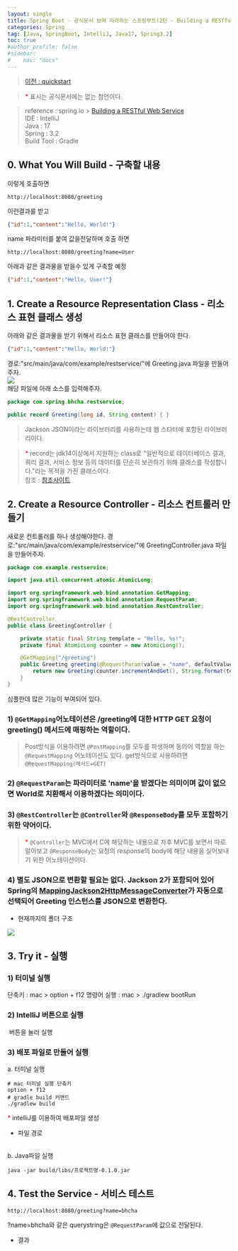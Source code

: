```yaml
---
layout: single
title: Spring Boot - 공식문서 보며 따라하는 스프링부트(2탄 - Building a RESTful Web Service)
categories: Spring
tag: [Java, SpringBoot, IntelliJ, Java17, Spring3.2]
toc: true
#author_profile: false
#sidebar:
#    nav: "docs"
---
```


> [이전 : quickstart](../springboot_공식문서1탄)
 

> <span style="color:red">* </span> 표시는 공식문서에는 없는 첨언이다.

> reference : spring.io > [Building a RESTful Web Service](https://spring.io/guides/gs/rest-service)  
> IDE : IntelliJ  
> Java : 17  
> Spring : 3.2  
> Build Tool : Gradle



## 0. What You Will Build - 구축할 내용

이렇게 호출하면
```
http://localhost:8080/greeting
```

이런결과를 받고
```json
{"id":1,"content":"Hello, World!"}
```

name 파라미터를 붙여 값을전달하며 호출 하면
```
http://localhost:8080/greeting?name=User
```
아래과 같은 결과물을 받을수 있게 구축할 예정
```json
{"id":1,"content":"Hello, User!"}
```


## 1. Create a Resource Representation Class - 리소스 표현 클래스 생성
아래와 같은 결과물을 받기 위해서 리소스 표현 클래스를 만들어야 한다.
```json
{"id":1,"content":"Hello, World!"}
``` 
경로:"src/main/java/com/example/restservice/"에 Greeting.java 파일을 만들어주자.    
<img src="/images/spring/img_4.png">  
해당 파일에 아래 소스를 입력해주자.  
```java
package com.spring.bhcha.restservice;

public record Greeting(long id, String content) { }
```
> Jackson JSON이라는 라이브러리를 사용하는데 웹 스타터에 포함된 라이브러리이다.  

> <span style="color:red">* </span> record는 jdk14이상에서 지원하는 class로 "일반적으로 데이터베이스 결과, 쿼리 결과, 서비스 정보 등의 데이터를 단순히 보관하기 위해 클래스를 작성합니다."라는 목적을 가진 클래스이다.  
> 참조 : [참조사이트](https://www.baeldung.com/java-record-keyword)


## 2. Create a Resource Controller - 리소스 컨트롤러 만들기
새로운 컨트롤러를 하나 생성해야한다. 경로:"src/main/java/com/example/restservice/"에 GreetingController.java 파일을 만들어주자.
```java
package com.example.restservice;

import java.util.concurrent.atomic.AtomicLong;

import org.springframework.web.bind.annotation.GetMapping;
import org.springframework.web.bind.annotation.RequestParam;
import org.springframework.web.bind.annotation.RestController;

@RestController
public class GreetingController {

	private static final String template = "Hello, %s!";
	private final AtomicLong counter = new AtomicLong();

	@GetMapping("/greeting")
	public Greeting greeting(@RequestParam(value = "name", defaultValue = "World") String name) {
		return new Greeting(counter.incrementAndGet(), String.format(template, name));
	}
}
```

심플한데 많은 기능이 부여되어 있다. 
### 1) `@GetMapping`어노테이션은 /greeting에 대한 HTTP GET 요청이 greeting() 메서드에 매핑하는 역할이다.
> Post방식을 이용하려면 `@PostMapping`를 모두를 파생하며 동의어 역할을 하는 `@RequestMapping` 어노테이션도 있다. get방식으로 사용하려면 `@RequestMapping(메서드=GET)`  

### 2) `@RequestParam`는 파라미터로 'name'을 받겠다는 의미이며 값이 없으면 World로 치환해서 이용하겠다는 의미이다.
### 3) `@RestController`는 `@Controller`와 `@ResponseBody`를 모두 포함하기 위한 약어이다.
> <span style="color:red">* </span> `@Controller`는 MVC에서 C에 해당하는 내용으로 차후 MVC를 보면서 따로 알아보고 `@ResponseBody`는 요청의 response의 body에 해당 내용을 실어보내기 위한 어노테이션이다.  

### 4) 별도 JSON으로 변환할 필요는 없다. Jackson 2가 포함되어 있어 Spring의 [MappingJackson2HttpMessageConverter](https://docs.spring.io/spring-framework/docs/current/javadoc-api/org/springframework/http/converter/json/MappingJackson2HttpMessageConverter.html)가 자동으로 선택되어 Greeting 인스턴스를 JSON으로 변환한다.


* 현재까지의 폴더 구조  
<img src="/images/spring/img_5.png">

## 3. Try it - 실행
### 1) 터미널 실행
단축키 : mac > option + f12
명령어 실행 : mac > ./gradlew bootRun

### 2) IntelliJ 버튼으로 실행
<img src="/images/spring/img.png" alt="">  
버튼을 눌러 실행  

### 3) 배포 파일로 만들어 실행
a. 터미널 실행  
```shell
# mac 터미널 실행 단축키
option + f12   
# gradle build 커맨드 
./gradlew build
```


<span style="color:red">* </span> intelliJ를 이용하여 배포파일 생성  
<img src="/images/spring/img_7.png" alt="">

* 파일 경로  
  <img src="/images/spring/img_6.png" alt="">


b. Java파일 실행    
```shell
java -jar build/libs/프로젝트명-0.1.0.jar
```


## 4. Test the Service - 서비스 테스트
```
http://localhost:8080/greeting?name=bhcha
```
?name=bhcha와 같은 querystring은 `@RequestParam`에 값으로 전달된다.  
* 결과  
  <img src="/images/spring/img_8.png" alt="">


[//]: # (> [다음 : Consuming a RESTful Web Service]&#40;../springboot_공식문서3탄&#41;)
